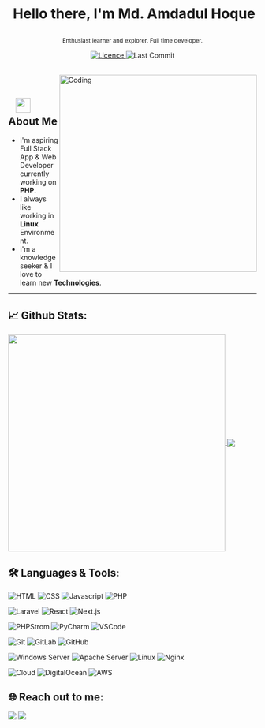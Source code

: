 # <p align="center">️ **Hello there, I'm Md. Amdadul Hoque** </p>
<p align="center">️<small>Enthusiast learner and explorer. Full time developer.</small></p>

<p align="center">
<a href="https://img.shields.io/github/license/amdadul/amdadul">
<img alt="Licence" src="https://img.shields.io/github/license/amdadul/amdadul?color=brightgreen&label=LICENCE&logo=MIT"/>
</a>
<img alt="Last Commit" src="https://img.shields.io/github/last-commit/amdadul/amdadul?logo=markdown&label=LAST+UPDATE&color=29bf12&style=flat">
</p>
</br>
<img align="right" alt="Coding" width="400" src="https://media.giphy.com/media/Y4ak9Ki2GZCbJxAnJD/giphy.gif">
</br>

## &nbsp; &nbsp;<img src="https://media.giphy.com/media/WUlplcMpOCEmTGBtBW/giphy.gif" width="30"> **About Me**

- I'm aspiring Full Stack App & Web Developer currently working on **PHP**.
- I always like working in **Linux** Environment.
- I'm a knowledge seeker & I love to learn new **Technologies**.

---

## 📈 **Github Stats:**

<a href="https://github.com/amdadul">
<img width="440" align="center" src="https://github-readme-stats.vercel.app/api?username=amdadul&show_icons=true&include_all_commits=true&theme=blue-green&count_private=true">
</a>
<a href="https://github.com/amdadul/github-readme-stats">
<img align="center" src="https://github-readme-stats.anuraghazra1.vercel.app/api/top-langs/?username=amdadul&layout=compact&theme=blue-green" />
</a>

</br>

## 🛠️ **Languages & Tools:**

![HTML](https://img.shields.io/badge/html%20-%23E34F26.svg?&style=for-the-badge&logo=html5&logoColor=white)
![CSS](https://img.shields.io/badge/css%20-%231572B6.svg?&style=for-the-badge&logo=css3&logoColor=white)
![Javascript](https://img.shields.io/badge/-Javascript-ffb400?style=for-the-badge&logo=javascript&logoColor=ffff3f)
![PHP](https://img.shields.io/badge/-Php-blue?style=for-the-badge&logo=php)

![Laravel](https://img.shields.io/badge/laravel-%20%23F05032?style=for-the-badge&logo=laravel&logoColor=white)
![React](https://img.shields.io/badge/react-%20%2361DAFB?style=for-the-badge&logo=react&logoColor=white)
![Next.js](https://img.shields.io/badge/next.js-%20%23000000?style=for-the-badge&logo=nextjs&logoColor=white) 


![PHPStrom](https://img.shields.io/badge/-Phpstorm-019733?style=for-the-badge&logo=phpstorm)
![PyCharm](https://img.shields.io/badge/-Pycharm-019733?style=for-the-badge&logo=pycharm)
![VSCode](https://img.shields.io/badge/-vscode-007ACC?style=for-the-badge&logo=visual-studio-code)

![Git](https://img.shields.io/badge/git%20-%23F05032.svg?&style=for-the-badge&logo=git&logoColor=white)
![GitLab](https://img.shields.io/badge/gitlab-%20%23EE4B28?style=for-the-badge&logo=gitlab&logoColor=white)
![GitHub](https://img.shields.io/badge/github-%20%23121011?style=for-the-badge&logo=github&logoColor=white)

![Windows Server](https://img.shields.io/badge/windows%20server-%20%230078D6?style=for-the-badge&logo=windows-server&logoColor=white)
![Apache Server](https://img.shields.io/badge/apache%20server-%20%23D93600?style=for-the-badge&logo=apache&logoColor=white)
![Linux](https://img.shields.io/badge/-linux-FCC624?style=for-the-badge&logo=linux&logoColor=black)
![Nginx](https://img.shields.io/badge/nginx-%20%230000FF?style=for-the-badge&logo=nginx&logoColor=white)

![Cloud](https://img.shields.io/badge/cloud-%20%23007BFF?style=for-the-badge&logo=cloudsmith&logoColor=white)
![DigitalOcean](https://img.shields.io/badge/digitalocean-%20%230077B5?style=for-the-badge&logo=digitalocean&logoColor=white)
![AWS](https://img.shields.io/badge/aws-%20%23FF9900?style=for-the-badge&logo=amazon-aws&logoColor=white)

## 🌐 **Reach out to me:** ️

[<img src="https://img.shields.io/badge/LinkedIn-eahoque-informational?style=for-the-badge&labelColor=black&logo=linkedin&logoColor=0077b5&&color=0077b5"/>][linkedin]
[<img src="https://img.shields.io/badge/Gmail-amdadulhaque05@gmail.com-informational?style=for-the-badge&labelColor=black&logoColor=d14836&logo=gmail&color=d14836"/>][gmail]

[comment]: <> ([<img src="https://img.shields.io/badge/Github-amdadul?style=for-the-badge&labelColor=black&logo=github&color=7d88e6"/>][github])

[comment]: <> ([<img src="https://img.shields.io/badge/Twitter-@ea_hoque-informational?style=for-the-badge&labelColor=black&logo=twitter&logoColor=#1DA1F2&color=1da1f2"/>][twitter])

<!-- Links of Definitions -->

[linkedin]: https://www.linkedin.com/in/eahoque
[gmail]: mailto:amdadulhaque05@gmail.com "Lets connect through email"
[github]: https://github.com/amdadul
[licence]: https://github.com/amdadul/amdadul/LICENSE

[comment]: <> ([twitter]: https://twitter.com/ea_hoque)
[facebook]: https://facebook.com/engr.amdadulhaque
